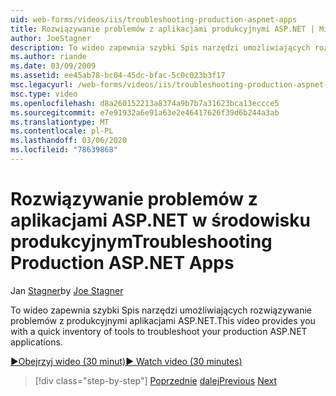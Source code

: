 ```yaml
---
uid: web-forms/videos/iis/troubleshooting-production-aspnet-apps
title: Rozwiązywanie problemów z aplikacjami produkcyjnymi ASP.NET | Microsoft Docs
author: JoeStagner
description: To wideo zapewnia szybki Spis narzędzi umożliwiających rozwiązywanie problemów z produkcyjnymi aplikacjami ASP.NET.
ms.author: riande
ms.date: 03/09/2009
ms.assetid: ee45ab78-bc04-45dc-bfac-5c0c023b3f17
msc.legacyurl: /web-forms/videos/iis/troubleshooting-production-aspnet-apps
msc.type: video
ms.openlocfilehash: d8a260152213a8374a9b7b7a31623bca13eccce5
ms.sourcegitcommit: e7e91932a6e91a63e2e46417626f39d6b244a3ab
ms.translationtype: MT
ms.contentlocale: pl-PL
ms.lasthandoff: 03/06/2020
ms.locfileid: "78639868"
---
```

# <a name="troubleshooting-production-aspnet-apps"></a><span data-ttu-id="7946e-103">Rozwiązywanie problemów z aplikacjami ASP.NET w środowisku produkcyjnym</span><span class="sxs-lookup"><span data-stu-id="7946e-103">Troubleshooting Production ASP.NET Apps</span></span>

<span data-ttu-id="7946e-104">Jan [Stagner](https://github.com/JoeStagner)</span><span class="sxs-lookup"><span data-stu-id="7946e-104">by [Joe Stagner](https://github.com/JoeStagner)</span></span>

<span data-ttu-id="7946e-105">To wideo zapewnia szybki Spis narzędzi umożliwiających rozwiązywanie problemów z produkcyjnymi aplikacjami ASP.NET.</span><span class="sxs-lookup"><span data-stu-id="7946e-105">This video provides you with a quick inventory of tools to troubleshoot your production ASP.NET applications.</span></span>

[<span data-ttu-id="7946e-106">&#9654;Obejrzyj wideo (30 minut)</span><span class="sxs-lookup"><span data-stu-id="7946e-106">&#9654; Watch video (30 minutes)</span></span>](https://channel9.msdn.com/Blogs/ASP-NET-Site-Videos/troubleshooting-production-aspnet-apps)

> [!div class="step-by-step"]
> <span data-ttu-id="7946e-107">[Poprzednie](feature-specific-delegated-management.md)
> [dalej](creating-a-site-with-iis7-manager.md)</span><span class="sxs-lookup"><span data-stu-id="7946e-107">[Previous](feature-specific-delegated-management.md)
[Next](creating-a-site-with-iis7-manager.md)</span></span>
